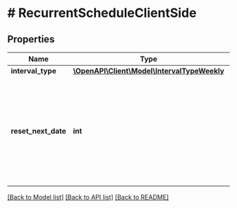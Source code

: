 # # RecurrentScheduleClientSide

## Properties

Name | Type | Description | Notes
------------ | ------------- | ------------- | -------------
**interval_type** | [**\OpenAPI\Client\Model\IntervalTypeWeekly**](IntervalTypeWeekly.md) |  | [optional]
**reset_next_date** | **int** | Calculated date and time when the reward chain will be reset next time &lt;a href&#x3D;\&quot;https://en.wikipedia.org/wiki/Unix_time\&quot; target&#x3D;\&quot;_blank\&quot;&gt;(Unix Timestamp)&lt;/a&gt;. &lt;br&gt;&lt;br&gt; For example, the reward chain is reset monthly, starting from March 1, 2024, at 01:00 Kuala Lumpur time (GMT+8). The date and time of the next reward chain reset, April 1, 2024 at 01:00 Kuala Lumpur time (GMT+8), which equals March 31, 2024 17:00 GMT+0 or &#x60;1711904400000&#x60; in the Unix Timestamp format. &lt;br&gt;&lt;br&gt; Example: &#x60;1711904400000&#x60; | [optional]

[[Back to Model list]](../../README.md#models) [[Back to API list]](../../README.md#endpoints) [[Back to README]](../../README.md)
